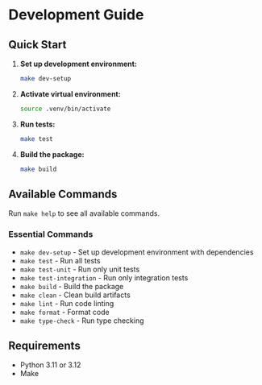 # Development Guide

## Quick Start

1. **Set up development environment:**
   ```bash
   make dev-setup
   ```

2. **Activate virtual environment:**
   ```bash
   source .venv/bin/activate
   ```

3. **Run tests:**
   ```bash
   make test
   ```

4. **Build the package:**
   ```bash
   make build
   ```

## Available Commands

Run `make help` to see all available commands.

### Essential Commands

- `make dev-setup` - Set up development environment with dependencies
- `make test` - Run all tests
- `make test-unit` - Run only unit tests
- `make test-integration` - Run only integration tests
- `make build` - Build the package
- `make clean` - Clean build artifacts
- `make lint` - Run code linting
- `make format` - Format code
- `make type-check` - Run type checking

## Requirements

- Python 3.11 or 3.12
- Make
